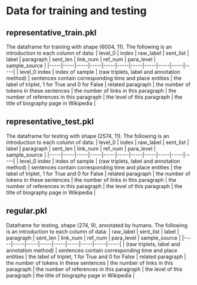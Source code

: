 # Data for training and testing
## representative_train.pkl
The dataframe for training with shape (6004, 11).
The following is an introduction to each column of data:
| level_0 | index | raw_label | sent_list | label | paragraph | sent_len | link_num | ref_num | para_level | sample_source |
|-----|-----|-----|-----|-----|-----|-----|-----|-----|-----|-----|
| level_0 index | index of sample | (raw triplets, label and annotation method) | sentences contain corresponding time and place entities | the label of triplet, 1 for True and 0 for False | related paragraph | the number of tokens in these sentences | the number of links in this paragraph | the number of references in this paragraph | the level of this paragraph | the title of biography page in Wikipedia |

## representative_test.pkl
The dataframe for testing with shape (2574, 11).
The following is an introduction to each column of data:
| level_0 | index | raw_label | sent_list | label | paragraph | sent_len | link_num | ref_num | para_level | sample_source |
|-----|-----|-----|-----|-----|-----|-----|-----|-----|-----|-----|
| level_0 index | index of sample | (raw triplets, label and annotation method) | sentences contain corresponding time and place entities | the label of triplet, 1 for True and 0 for False | related paragraph | the number of tokens in these sentences | the number of links in this paragraph | the number of references in this paragraph | the level of this paragraph | the title of biography page in Wikipedia |

## regular.pkl
Dataframe for testing, shape (274, 9), annotated by humans.
The following is an introduction to each column of data:
| raw_label | sent_list | label | paragraph | sent_len | link_num | ref_num | para_level | sample_source |
|-----|-----|-----|-----|-----|-----|-----|-----|-----|
| (raw triplets, label and annotation method) | sentences contain corresponding time and place entities | the label of triplet, 1 for True and 0 for False | related paragraph | the number of tokens in these sentences | the number of links in this paragraph | the number of references in this paragraph | the level of this paragraph | the title of biography page in Wikipedia |
